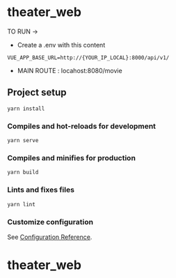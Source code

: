 # theater_web

TO RUN ->

- Create a .env with this content
```
VUE_APP_BASE_URL=http://{YOUR_IP_LOCAL}:8000/api/v1/
```

- MAIN ROUTE : locahost:8080/movie

## Project setup
```
yarn install
```

### Compiles and hot-reloads for development
```
yarn serve
```

### Compiles and minifies for production
```
yarn build
```

### Lints and fixes files
```
yarn lint
```

### Customize configuration
See [Configuration Reference](https://cli.vuejs.org/config/).
# theater_web
